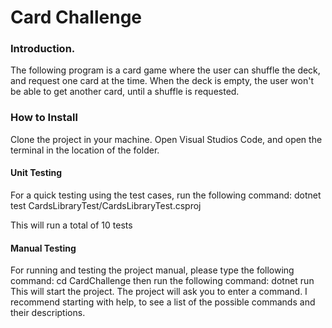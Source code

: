 # Card Challenge
### Introduction. 
The following program is a card game where the user can shuffle the deck, and request one card at the time.
When the deck is empty, the user won't be able to get another card, until a shuffle is requested. 

### How to Install
Clone the project in your machine. 
Open Visual Studios Code, and open the terminal in the location of the folder. 
#### Unit Testing
For a quick testing using the test cases, run the following command: dotnet test CardsLibraryTest/CardsLibraryTest.csproj

This will run a total of 10 tests

#### Manual Testing
For running and testing the project manual, please type the following command: cd CardChallenge
then run the following command: dotnet run
This will start the project. The project will ask you to enter a command. I recommend starting with help, to see a list of the possible commands and their descriptions.

